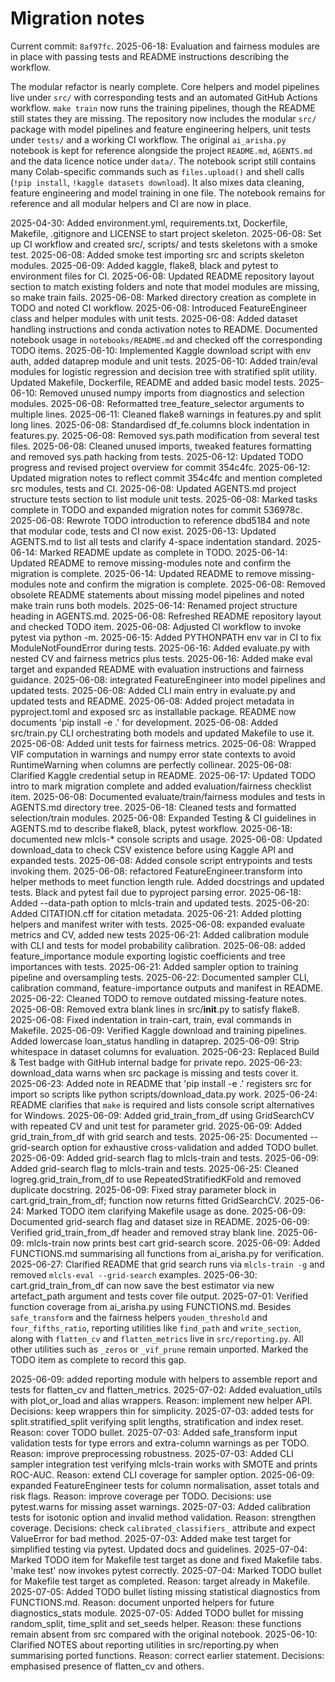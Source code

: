 # Migration notes

Current commit: `8af97fc`.
2025-06-18: Evaluation and fairness modules are in place with passing tests and
README instructions describing the workflow.



The modular refactor is nearly complete. Core helpers and model pipelines live
under `src/` with corresponding tests and an automated GitHub Actions workflow.
`make train` now runs the training pipelines, though the README still states
they are missing.
The repository now includes the modular `src/` package with model pipelines and
feature engineering helpers, unit tests under `tests/` and a working CI
workflow. The original `ai_arisha.py` notebook is kept for reference alongside
the project `README.md`, `AGENTS.md` and the data licence notice under `data/`.
The notebook script still contains many Colab-specific commands such as
`files.upload()` and shell calls (`!pip install`, `!kaggle datasets download`).
It also mixes data cleaning, feature engineering and model training in one file.
The notebook remains for reference and all modular helpers and CI are now in
place.


2025-04-30: Added environment.yml, requirements.txt, Dockerfile, Makefile, .gitignore and LICENSE to start project skeleton.
2025-06-08: Set up CI workflow and created src/, scripts/ and tests skeletons with a smoke test.
2025-06-08: Added smoke test importing src and scripts skeleton modules.
2025-06-09: Added kaggle, flake8, black and pytest to environment files for CI.
2025-06-08: Updated README repository layout section to match existing folders and note that model modules are missing, so make train fails.
2025-06-08: Marked directory creation as complete in TODO and noted CI workflow.
2025-06-08: Introduced FeatureEngineer class and helper modules with unit tests.
2025-06-08: Added dataset handling instructions and conda activation notes to
README. Documented notebook usage in `notebooks/README.md` and checked off the
corresponding TODO items.
2025-06-10: Implemented Kaggle download script with env auth, added dataprep module and unit tests.
2025-06-10: Added train/eval modules for logistic regression and decision tree with stratified split utility. Updated Makefile, Dockerfile, README and added basic model tests.
2025-06-10: Removed unused numpy imports from diagnostics and selection modules.
2025-06-08: Reformatted tree_feature_selector arguments to multiple lines.
2025-06-11: Cleaned flake8 warnings in features.py and split long lines.
2025-06-08: Standardised df_fe.columns block indentation in features.py.
2025-06-08: Removed sys.path modification from several test files.
2025-06-08: Cleaned unused imports, tweaked features formatting and removed sys.path hacking from tests.
2025-06-12: Updated TODO progress and revised project overview for commit 354c4fc.
2025-06-12: Updated migration notes to reflect commit 354c4fc and mention completed src modules, tests and CI.
2025-06-08: Updated AGENTS.md project structure tests section to list module unit tests.
2025-06-08: Marked tasks complete in TODO and expanded migration notes for commit 536978c.
2025-06-08: Rewrote TODO introduction to reference dbd5184 and note that modular code, tests and CI now exist.
2025-06-13: Updated AGENTS.md to list all tests and clarify 4-space indentation standard.
2025-06-14: Marked README update as complete in TODO.
2025-06-14: Updated README to remove missing-modules note and confirm the migration is complete.
2025-06-14: Updated README to remove missing-modules note and confirm the migration is complete.
2025-06-08: Removed obsolete README statements about missing model pipelines and noted make train runs both models.
2025-06-14: Renamed project structure heading in AGENTS.md.
2025-06-08: Refreshed README repository layout and checked TODO item.
2025-06-08: Adjusted CI workflow to invoke pytest via python -m.
2025-06-15: Added PYTHONPATH env var in CI to fix ModuleNotFoundError during tests.
2025-06-16: Added evaluate.py with nested CV and fairness metrics plus tests.
2025-06-16: Added make eval target and expanded README with evaluation instructions and fairness guidance.
2025-06-08: integrated FeatureEngineer into model pipelines and updated tests.
2025-06-08: Added CLI main entry in evaluate.py and updated tests and README.
2025-06-08: Added project metadata in pyproject.toml and exposed src as installable package. README now documents 'pip install -e .' for development.
2025-06-08: Added src/train.py CLI orchestrating both models and updated Makefile to use it.
2025-06-08: Added unit tests for fairness metrics.
2025-06-08: Wrapped VIF computation in warnings and numpy error state contexts to avoid RuntimeWarning when columns are perfectly collinear.
2025-06-08: Clarified Kaggle credential setup in README.
2025-06-17: Updated TODO intro to mark migration complete and added evaluation/fairness checklist item.
2025-06-08: Documented evaluate/train/fairness modules and tests in AGENTS.md directory tree.
2025-06-18: Cleaned tests and formatted selection/train modules.
2025-06-08: Expanded Testing & CI guidelines in AGENTS.md to describe flake8, black, pytest workflow.
2025-06-18: documented new mlcls-* console scripts and usage.
2025-06-08: Updated download_data to check CSV existence before using Kaggle API and expanded tests.
2025-06-08: Added console script entrypoints and tests invoking them.
2025-06-08: refactored FeatureEngineer.transform into helper methods to meet function length rule. Added docstrings and updated tests. Black and pytest fail due to pyproject parsing error.
2025-06-18: Added --data-path option to mlcls-train and updated tests.
2025-06-20: Added CITATION.cff for citation metadata.
2025-06-21: Added plotting helpers and manifest writer with tests.
2025-06-08: expanded evaluate metrics and CV, added new tests
2025-06-21: Added calibration module with CLI and tests for model probability calibration.
2025-06-08: added feature_importance module exporting logistic coefficients and tree importances with tests.
2025-06-21: Added sampler option to training pipeline and oversampling tests.
2025-06-22: Documented sampler CLI, calibration command, feature-importance outputs and manifest in README.
2025-06-22: Cleaned TODO to remove outdated missing-feature notes.
2025-06-08: Removed extra blank lines in src/__init__.py to satisfy flake8.
2025-06-08: Fixed indentation in train-cart, train, eval commands in Makefile.
2025-06-09: Verified Kaggle download and training pipelines. Added lowercase loan_status handling in dataprep.
2025-06-09: Strip whitespace in dataset columns for evaluation.
2025-06-23: Replaced Build & Test badge with GitHub internal badge for private repo.
2025-06-23: download_data warns when src package is missing and tests cover it.
2025-06-23: Added note in README that 'pip install -e .' registers src for import so scripts like python scripts/download_data.py work.
2025-06-24: README clarifies that `make` is required and lists console script alternatives for Windows.
2025-06-09: Added grid_train_from_df using GridSearchCV with repeated CV and unit test for parameter grid.
2025-06-09: Added grid_train_from_df with grid search and tests.
2025-06-25: Documented --grid-search option for exhaustive cross-validation and added TODO bullet.
2025-06-09: Added grid-search flag to mlcls-train and tests.
2025-06-09: Added grid-search flag to mlcls-train and tests.
2025-06-25: Cleaned logreg.grid_train_from_df to use RepeatedStratifiedKFold and removed duplicate docstring.
2025-06-09: Fixed stray parameter block in cart.grid_train_from_df; function now returns fitted GridSearchCV.
2025-06-24: Marked TODO item clarifying Makefile usage as done.
2025-06-09: Documented grid-search flag and dataset size in README.
2025-06-09: Verified grid_train_from_df header and removed stray blank line.
2025-06-09: mlcls-train now prints best cart grid-search score.
2025-06-09: Added FUNCTIONS.md summarising all functions from ai_arisha.py for verification.
2025-06-27: Clarified README that grid search runs via `mlcls-train -g` and removed
`mlcls-eval --grid-search` examples.
2025-06-30: cart.grid_train_from_df can now save the best estimator via new artefact_path argument and tests cover file output.
2025-07-01: Verified function coverage from ai_arisha.py using FUNCTIONS.md. Besides
    ``safe_transform`` and the fairness helpers ``youden_threshold`` and
    ``four_fifths_ratio``, reporting utilities like ``find_path`` and ``write_section``,
    along with ``flatten_cv`` and ``flatten_metrics`` live in ``src/reporting.py``.
    All other utilities such as ``_zeros`` or ``_vif_prune`` remain unported.
    Marked the TODO item as complete to record this gap.

2025-06-09: added reporting module with helpers to assemble report and tests for flatten_cv and flatten_metrics.
2025-07-02: Added evaluation_utils with plot_or_load and alias wrappers. Reason: implement new helper API. Decisions: keep wrappers thin for simplicity.
2025-07-03: added tests for split.stratified_split verifying split lengths, stratification and index reset. Reason: cover TODO bullet.
2025-07-03: Added safe_transform input validation tests for type errors and extra-column warnings as per TODO. Reason: improve preprocessing robustness.
2025-07-03: Added CLI sampler integration test verifying mlcls-train works with SMOTE and prints ROC-AUC. Reason: extend CLI coverage for sampler option.
2025-06-09: expanded FeatureEngineer tests for column normalisation, asset totals and risk flags. Reason: improve coverage per TODO. Decisions: use pytest.warns for missing asset warnings.
2025-07-03: Added calibration tests for isotonic option and invalid method validation. Reason: strengthen coverage. Decisions: check `calibrated_classifiers_` attribute and expect ValueError for bad method.
2025-07-03: Added make test target for simplified testing via pytest. Updated docs and guidelines.
2025-07-04: Marked TODO item for Makefile test target as done and fixed Makefile tabs. 'make test' now invokes pytest correctly.
2025-07-04: Marked TODO bullet for Makefile test target as completed. Reason: target already in Makefile.
2025-07-05: Added TODO bullet listing missing statistical diagnostics from FUNCTIONS.md. Reason: document unported helpers for future diagnostics_stats module.
2025-07-05: Added TODO bullet for missing random_split, time_split and set_seeds helper. Reason: these functions remain absent from src compared with the original notebook.
2025-06-10: Clarified NOTES about reporting utilities in src/reporting.py when summarising ported functions. Reason: correct earlier statement. Decisions: emphasised presence of flatten_cv and others.

